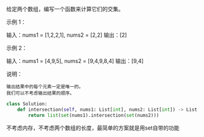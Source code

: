 给定两个数组，编写一个函数来计算它们的交集。

 

示例 1：

输入：nums1 = [1,2,2,1], nums2 = [2,2]
输出：[2]

示例 2：

输入：nums1 = [4,9,5], nums2 = [9,4,9,8,4]
输出：[9,4]

 

说明：

    输出结果中的每个元素一定是唯一的。
    我们可以不考虑输出结果的顺序。



```python
class Solution:
    def intersection(self, nums1: List[int], nums2: List[int]) -> List[int]:
        return list(set(nums1).intersection(set(nums2)))
```



不考虑内存，不考虑两个数组的长度，最简单的方案就是用set自带的功能